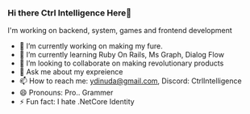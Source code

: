 ### Hi there Ctrl Intelligence Here👋

I'm working on backend, system, games and frontend development

- 🔭 I’m currently working on making my fure.
- 🌱 I’m currently learning Ruby On Rails, Ms Graph, Dialog Flow
- 👯 I’m looking to collaborate on making revolutionary products
- 💬 Ask me about my expreience
- 📫 How to reach me: ydinuda@gmail.com, Discord: CtrlIntelligence
- 😄 Pronouns: Pro.. Grammer
- ⚡ Fun fact: I hate .NetCore Identity
